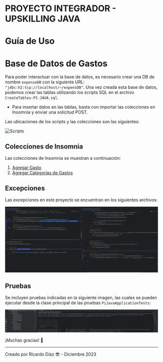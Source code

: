 # PROYECTO INTEGRADOR - UPSKILLING JAVA

# Guía de Uso 

# Base de Datos de Gastos

Para poder interactuar con la base de datos, es necesario crear una DB de nombre `expenseDB` con la siguiente URL: `"jdbc:h2:tcp://localhost/~/expensDB"`. Una vez creada esta base de datos, podemos crear las tablas utilizando los scripts SQL en el archivo `CreateTables-PI-JAVA.sql`.

- Para insertar datos en las tablas, basta con importar las colecciones en Insomnia y enviar una solicitud POST.

Las ubicaciones de los scripts y las colecciones son las siguientes:

![Scripts](../ScriptS&Json/assets/scripts.png)

## Colecciones de Insomnia

Las colecciones de Insomnia se muestran a continuación:

1. [Agregar Gasto](ScriptS&Json/assets/addExpense.png)
2. [Agregar Categorías de Gastos](ScriptS&Json/assets/addExpensesCategories.png)

## Excepciones

Las excepciones en este proyecto se encuentran en los siguientes archivos:

![Excepciones](ScriptS&Json/assets/exceptions.png)

## Pruebas

Se incluyen pruebas indicadas en la siguiente imagen, las cuales se pueden ejecutar desde la clase principal de las pruebas `PiJavaApplicationTests`:

![Pruebas Pasadas](ScriptS&Json/assets/testsPassed.png)

¡Muchas gracias! 🙌

---

Creado por Ricardo Díaz 😎 - Diciembre 2023
